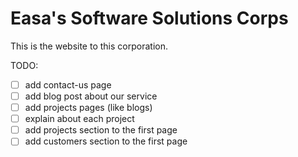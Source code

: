 # Easa's Software Solutions Corps

This is the website to this corporation.

TODO:

- [ ] add contact-us page
- [ ] add blog post about our service
- [ ] add projects pages (like blogs) 
- [ ] explain about each project
- [ ] add projects section to the first page
- [ ] add customers section to the first page

